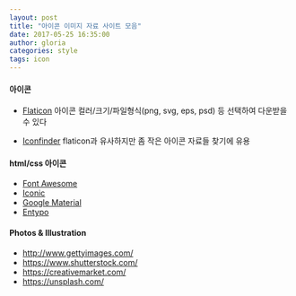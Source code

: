 ```yaml
---
layout: post
title: "아이콘 이미지 자료 사이트 모음"
date: 2017-05-25 16:35:00
author: gloria
categories: style
tags: icon
---
```


#### 아이콘
- [Flaticon](https://www.flaticon.com/)
아이콘 컬러/크기/파일형식(png, svg, eps, psd) 등 선택하여 다운받을 수 있다

- [Iconfinder](https://www.iconfinder.com/)
flaticon과 유사하지만 좀 작은 아이콘 자료들 찾기에 유용

#### html/css 아이콘
- [Font Awesome](http://fontawesome.io/)
- [Iconic](https://useiconic.com/open/)
- [Google Material](https://material.io/icons/)
- [Entypo](http://www.entypo.com/)

#### Photos & Illustration
- http://www.gettyimages.com/
- https://www.shutterstock.com/
- https://creativemarket.com/
- https://unsplash.com/

